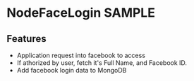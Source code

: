 # NodeFaceLogin SAMPLE

## Features
- Application request into facebook to access
- If athorized by user, fetch it's Full Name, and Facebook ID.
- Add facebook login data to MongoDB

